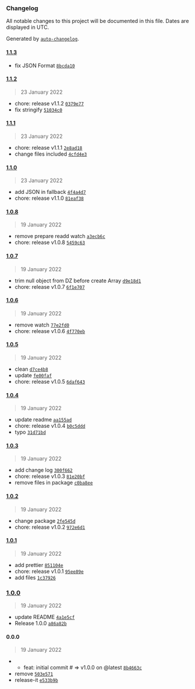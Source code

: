 ### Changelog

All notable changes to this project will be documented in this file. Dates are displayed in UTC.

Generated by [`auto-changelog`](https://github.com/CookPete/auto-changelog).

#### [1.1.3](https://github.com/NovaGaia/gatsby-plugin-strapi-source-extender/compare/1.1.2...1.1.3)

- fix JSON Format [`8bcda10`](https://github.com/NovaGaia/gatsby-plugin-strapi-source-extender/commit/8bcda1090d7ed23ea40faeb205c33c7055263ada)

#### [1.1.2](https://github.com/NovaGaia/gatsby-plugin-strapi-source-extender/compare/1.1.1...1.1.2)

> 23 January 2022

- chore: release v1.1.2 [`0379e77`](https://github.com/NovaGaia/gatsby-plugin-strapi-source-extender/commit/0379e77db13c18c47c613c909d4f39a2cddccde1)
- fix stringify [`51034c0`](https://github.com/NovaGaia/gatsby-plugin-strapi-source-extender/commit/51034c07abdf81aa57435b64ae577c53bd2d6157)

#### [1.1.1](https://github.com/NovaGaia/gatsby-plugin-strapi-source-extender/compare/1.1.0...1.1.1)

> 23 January 2022

- chore: release v1.1.1 [`2e8ad18`](https://github.com/NovaGaia/gatsby-plugin-strapi-source-extender/commit/2e8ad187ba906184f4feb68170672c537643159a)
- change files included [`4cfd4e3`](https://github.com/NovaGaia/gatsby-plugin-strapi-source-extender/commit/4cfd4e38dddda8935a8e0a7a75fb7f20c438e656)

#### [1.1.0](https://github.com/NovaGaia/gatsby-plugin-strapi-source-extender/compare/1.0.8...1.1.0)

> 23 January 2022

- add JSON in fallback [`4f4a4d7`](https://github.com/NovaGaia/gatsby-plugin-strapi-source-extender/commit/4f4a4d764499916f654b6df9ed1fd2676fe005aa)
- chore: release v1.1.0 [`81eaf38`](https://github.com/NovaGaia/gatsby-plugin-strapi-source-extender/commit/81eaf38cda983c9f29159929f1898aef7b0ee9f9)

#### [1.0.8](https://github.com/NovaGaia/gatsby-plugin-strapi-source-extender/compare/1.0.7...1.0.8)

> 19 January 2022

- remove prepare readd watch [`a3ecb6c`](https://github.com/NovaGaia/gatsby-plugin-strapi-source-extender/commit/a3ecb6c1286d300375f127b61103c53f703d1039)
- chore: release v1.0.8 [`5459c63`](https://github.com/NovaGaia/gatsby-plugin-strapi-source-extender/commit/5459c630968ff9c1d98af02cd9bc4ab044564654)

#### [1.0.7](https://github.com/NovaGaia/gatsby-plugin-strapi-source-extender/compare/1.0.6...1.0.7)

> 19 January 2022

- trim null object from DZ before create Array [`d9e18d1`](https://github.com/NovaGaia/gatsby-plugin-strapi-source-extender/commit/d9e18d1a366ba3bf51b3ee963f3473dcc044d8e9)
- chore: release v1.0.7 [`6f1e707`](https://github.com/NovaGaia/gatsby-plugin-strapi-source-extender/commit/6f1e7074aae91e135cd67124571fad86088a700b)

#### [1.0.6](https://github.com/NovaGaia/gatsby-plugin-strapi-source-extender/compare/1.0.5...1.0.6)

> 19 January 2022

- remove watch [`77e2fd0`](https://github.com/NovaGaia/gatsby-plugin-strapi-source-extender/commit/77e2fd01968dd8b49e9b2aad5cf686baa2893662)
- chore: release v1.0.6 [`4f770eb`](https://github.com/NovaGaia/gatsby-plugin-strapi-source-extender/commit/4f770eb55731a27d1e2de506ee4b5faeedb2d7e5)

#### [1.0.5](https://github.com/NovaGaia/gatsby-plugin-strapi-source-extender/compare/1.0.4...1.0.5)

> 19 January 2022

- clean [`d7ce4b8`](https://github.com/NovaGaia/gatsby-plugin-strapi-source-extender/commit/d7ce4b87c83348f5470973026c20f65b2d5e204c)
- update [`fe00faf`](https://github.com/NovaGaia/gatsby-plugin-strapi-source-extender/commit/fe00fafbf1929b85179eee3e2a3ebfe4ec41a8ae)
- chore: release v1.0.5 [`6daf643`](https://github.com/NovaGaia/gatsby-plugin-strapi-source-extender/commit/6daf64357cda09262cafa526d2f2ee56453742be)

#### [1.0.4](https://github.com/NovaGaia/gatsby-plugin-strapi-source-extender/compare/1.0.3...1.0.4)

> 19 January 2022

- update readme [`aa155ad`](https://github.com/NovaGaia/gatsby-plugin-strapi-source-extender/commit/aa155ad338021412ebaf95fd24e7397f297cf534)
- chore: release v1.0.4 [`b0c5ddd`](https://github.com/NovaGaia/gatsby-plugin-strapi-source-extender/commit/b0c5ddd505a8b494ec2bed70da88e9f8b41f1fbc)
- typo [`31d71bd`](https://github.com/NovaGaia/gatsby-plugin-strapi-source-extender/commit/31d71bd3e073fec88e5fce73905cf8b50b9fc4af)

#### [1.0.3](https://github.com/NovaGaia/gatsby-plugin-strapi-source-extender/compare/1.0.2...1.0.3)

> 19 January 2022

- add change log [`300f662`](https://github.com/NovaGaia/gatsby-plugin-strapi-source-extender/commit/300f662c6b2651ac074fe459e1296e293c4d08d8)
- chore: release v1.0.3 [`81e20bf`](https://github.com/NovaGaia/gatsby-plugin-strapi-source-extender/commit/81e20bf0a3e22c7df1e6995dd78019fea8a58e62)
- remove files in package [`c0ba8ee`](https://github.com/NovaGaia/gatsby-plugin-strapi-source-extender/commit/c0ba8ee0f1d1baed8d059704be81f3dd9858c686)

#### [1.0.2](https://github.com/NovaGaia/gatsby-plugin-strapi-source-extender/compare/1.0.1...1.0.2)

> 19 January 2022

- change package [`2fe545d`](https://github.com/NovaGaia/gatsby-plugin-strapi-source-extender/commit/2fe545db1ebd6fb869091f2a75979c72ed9e1e77)
- chore: release v1.0.2 [`972e6d1`](https://github.com/NovaGaia/gatsby-plugin-strapi-source-extender/commit/972e6d1b8d8b8fdf341abeaa997d2f4c970dd3fa)

#### [1.0.1](https://github.com/NovaGaia/gatsby-plugin-strapi-source-extender/compare/1.0.0...1.0.1)

> 19 January 2022

- add prettier [`851104e`](https://github.com/NovaGaia/gatsby-plugin-strapi-source-extender/commit/851104e880ee8405e9743d587e08d1403da34408)
- chore: release v1.0.1 [`95ee89e`](https://github.com/NovaGaia/gatsby-plugin-strapi-source-extender/commit/95ee89e51afeae7c4bf8bb9862a5d56ff0f42400)
- add files [`1c37926`](https://github.com/NovaGaia/gatsby-plugin-strapi-source-extender/commit/1c37926c1b879f20f1a9faef7559839998f48ef3)

### [1.0.0](https://github.com/NovaGaia/gatsby-plugin-strapi-source-extender/compare/0.0.0...1.0.0)

> 19 January 2022

- update README [`4a1e5cf`](https://github.com/NovaGaia/gatsby-plugin-strapi-source-extender/commit/4a1e5cf3acdb1e72ffb8023587ec1a4facad364f)
- Release 1.0.0 [`a86a82b`](https://github.com/NovaGaia/gatsby-plugin-strapi-source-extender/commit/a86a82b91b114f2ee025034cfac2b6603ddaf0d8)

#### 0.0.0

> 19 January 2022

- * feat: initial commit # =&gt; v1.0.0 on @latest [`8b4663c`](https://github.com/NovaGaia/gatsby-plugin-strapi-source-extender/commit/8b4663c5db12423a70e0ac31a74c25129709148e)
- remove [`503e571`](https://github.com/NovaGaia/gatsby-plugin-strapi-source-extender/commit/503e571dfc19f4a8f557652e1863a79f3c3921ac)
- release-it [`e533b9b`](https://github.com/NovaGaia/gatsby-plugin-strapi-source-extender/commit/e533b9b7c558da84f13028ed239b6ee6ad6f532e)

